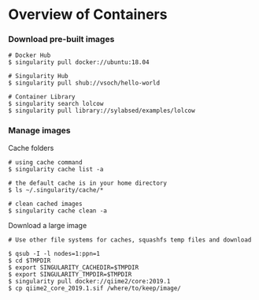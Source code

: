 # Overview of Containers

### Download pre-built images
```shell
# Docker Hub
$ singularity pull docker://ubuntu:18.04

# Singularity Hub
$ singularity pull shub://vsoch/hello-world

# Container Library
$ singularity search lolcow
$ singularity pull library://sylabsed/examples/lolcow
```

### Manage images
Cache folders
```shell
# using cache command
$ singularity cache list -a

# the default cache is in your home directory
$ ls ~/.singularity/cache/*

# clean cached images
$ singularity cache clean -a

```
Download a large image
```shell
# Use other file systems for caches, squashfs temp files and download

$ qsub -I -l nodes=1:ppn=1 
$ cd $TMPDIR 
$ export SINGULARITY_CACHEDIR=$TMPDIR 
$ export SINGULARITY_TMPDIR=$TMPDIR 
$ singularity pull docker://qiime2/core:2019.1
$ cp qiime2_core_2019.1.sif /where/to/keep/image/
```

